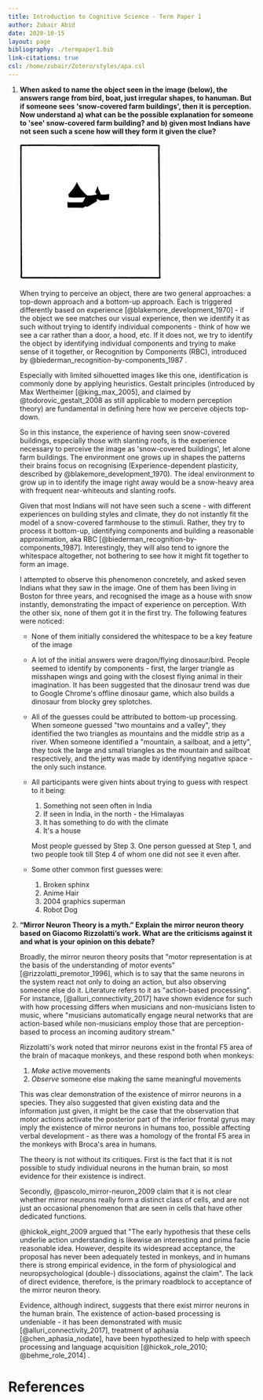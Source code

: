 ```yaml
---
title: Introduction to Cognitive Science - Term Paper 1
author: Zubair Abid
date: 2020-10-15
layout: page
bibliography: ./termpaper1.bib
link-citations: true
csl: /home/zubair/Zotero/styles/apa.csl
---
```


1. **When asked to name the object seen in the image (below), the answers range 
   from bird, boat, just irregular shapes, to hanuman. But if someone sees 
   'snow-covered farm buildings', then it is perception. Now understand a) what
   can be the possible explanation for someone to 'see' snow-covered farm 
   building? and b) given most Indians have not seen such a scene how will they
   form it given the clue?**
   
   ![Perception experiment](./tdbu.png)
   
   When trying to perceive an object, there are two general approaches: a
   top-down approach and a bottom-up approach. Each is triggered differently
   based on experience [@blakemore_development_1970] - if the object we see
   matches our visual experience, then we identify it as such without trying
   to identify individual components - think of how we see a car rather than a
   door, a hood, etc. If it does not, we try to identify the object by
   identifying individual components and trying to make sense of it together,
   or Recognition by Components (RBC), introduced by 
   @biederman_recognition-by-components_1987 .
   
   Especially with limited silhouetted images like this one, identification is
   commonly
   done by applying heuristics. Gestalt principles (introduced by Max Wertheimer
   [@king_max_2005], and claimed by @todorovic_gestalt_2008 as still
   applicable to modern perception theory) are fundamental in defining here
   how we perceive objects top-down.
   
   So in this instance, the experience of having seen snow-covered buildings,
   especially those with slanting roofs, is the experience necessary to perceive
   the image as 'snow-covered buildings', let alone farm buildings. The
   environment one grows up in shapes the patterns their brains focus on
   recognising (Experience-dependent plasticity, described by
   @blakemore_development_1970). The ideal environment to grow up in to identify
   the image right away would be a snow-heavy area with frequent near-whiteouts
   and slanting roofs.
   
   Given that most Indians will not have seen such a scene - with different
   experiences on building styles and climate, they do not instantly fit the 
   model of a snow-covered farmhouse to the stimuli. Rather, they try to process
   it bottom-up, identifying components and building a reasonable approximation,
   aka RBC [@biederman_recognition-by-components_1987]. Interestingly, they will
   also tend to ignore the whitespace altogether, not bothering to see how it
   might fit together to form an image.
   
   I attempted to observe this phenomenon concretely, and asked seven Indians
   what they saw in the image. One of them has been living in Boston for three
   years, and recognised the image as a house with snow instantly, demonstrating
   the impact of experience on perception. With the other six, none of them got
   it in the first try. The following features were noticed:
   
   - None of them initially considered the whitespace to be a key feature of the
     image
   - A lot of the initial answers were dragon/flying dinosaur/bird. People
     seemed to identify by components - first, the larger triangle as misshapen 
     wings and going with the
     closest flying animal in their imagination. It has been suggested that the
     dinosaur trend was due to Google Chrome's offline dinosaur game, which also
     builds a dinosaur from blocky grey splotches.
   - All of the guesses could be attributed to bottom-up processing. When
     someone guessed "two mountains and a valley", they identified the two
     triangles as mountains and the middle strip as a river. When someone
     identified a "mountain, a sailboat, and a jetty", they took the large and
     small triangles as the mountain and sailboat respectively, and the jetty
     was made by identifying negative space - the only such instance.
   - All participants were given hints about trying to guess with respect to it
     being:
     
     1. Something not seen often in India
     2. If seen in India, in the north - the Himalayas
     3. It has something to do with the climate
     4. It's a house
     
     Most people guessed by Step 3. One person guessed at Step 1, and two people
     took till Step 4 of whom one did not see it even after.
   - Some other common first guesses were:
       1. Broken sphinx
       2. Anime Hair
       3. 2004 graphics superman
       4. Robot Dog

2. **“Mirror Neuron Theory is a myth.” Explain the mirror neuron theory based on 
   Giacomo Rizzolatti’s work. What are the criticisms against it and what is 
   your opinion on this debate?**
   
   Broadly, the mirror neuron theory posits that "motor representation is at the
   basis of the understanding of motor events" [@rizzolatti_premotor_1996],
   which is to say that the same neurons in the system react not only to doing
   an action, but also observing someone else do it. Literature refers to it as
   "action-based processing". For instance, [@alluri_connectivity_2017] 
   have shown evidence for such with how processing differs when musicians and
   non-musicians listen to music, where "musicians automatically engage neural 
   networks that are action-based while non-musicians employ those that 
   are perception-based to process an incoming auditory stream."
   
   Rizzolatti's work noted that mirror neurons exist in the frontal F5 area of
   the brain of macaque monkeys, and these respond both when monkeys:
   
   1. *Make* active movements
   2. *Observe* someone else making the same meaningful movements
   
   This was clear demonstration of the existence of mirror neurons in a species.
   They also suggested that given existing data and the information just given,
   it might be the case that the observation that motor actions activate the
   posterior part of the inferior frontal gyrus may imply the existence of
   mirror neurons in humans too, possible affecting verbal development - as
   there was a homology of the frontal F5 area in the monkeys with Broca's area
   in humans.
   
   The theory is not without its critiques. First is the fact that it is not
   possible to study individual neurons in the human brain, so most evidence for
   their existence is indirect.
   
   Secondly, @pascolo_mirror-neuron_2009 claim that it is not clear whether 
   mirror neurons really form a distinct class of cells, and are not just an 
   occasional phenomenon that are seen in cells that have other dedicated 
   functions. 
   
   @hickok_eight_2009 argued that "The early hypothesis that these cells 
   underlie action understanding is likewise an interesting and prima 
   facie reasonable idea. However, despite its widespread acceptance, the 
   proposal has never been adequately tested in monkeys, and in humans 
   there is strong empirical evidence, in the form of physiological and 
   neuropsychological (double-) dissociations, against the claim". The lack of
   direct evidence, therefore, is the primary roadblock to acceptance of the
   mirror neuron theory.

   Evidence, although indirect, suggests that there exist mirror neurons in the
   human brain. The existence of action-based processing is undeniable - it has
   been demonstrated with music [@alluri_connectivity_2017], treatment of
   aphasia [@chen_aphasia_nodate], have been hypothesized to help with speech
   processing and language acquisition [@hickok_role_2010; @behme_role_2014] .

# References
